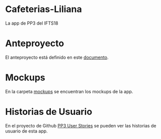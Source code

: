 # Cafeterias-Liliana
La app de PP3 del IFTS18

# Anteproyecto
El anteproyecto está definido en este [documento](https://docs.google.com/document/d/12Mil6i1OCmYei_6CFmCGjFb8Tw-dmZouXvdhlco1YyY/edit#heading=h.xbk4vuo57jkd).

# Mockups
En la carpeta [mockups](https://github.com/CristianOzor/Cafeterias-Liliana/tree/main/Mockups) se encuentran los mockups de la app.

# Historias de Usuario
En el proyecto de Github [PP3 User Stories](https://github.com/users/CristianOzor/projects/1) se pueden ver las historias de usuario de esta app.

